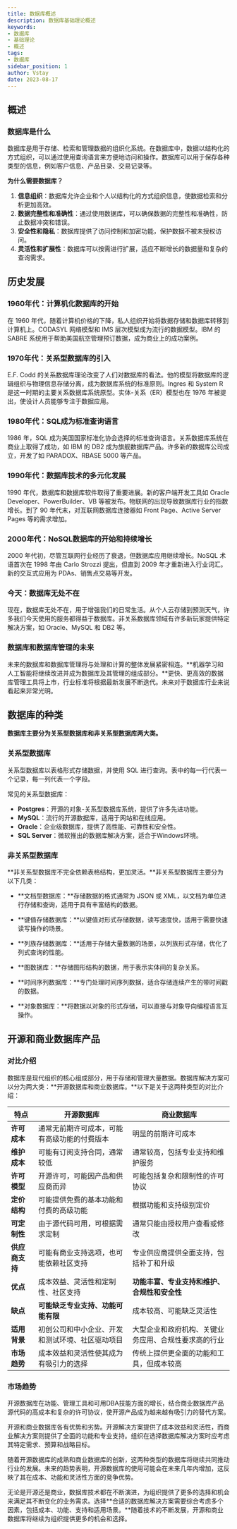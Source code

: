 ```yaml
---
title: 数据库概述
description: 数据库基础理论概述
keywords:
- 数据库
- 基础理论
- 概述
tags:
- 数据库
sidebar_position: 1
author: Vstay
date: 2023-08-17
---
```



## 概述

### 数据库是什么

数据库是用于存储、检索和管理数据的组织化系统。在数据库中，数据以结构化的方式组织，可以通过使用查询语言来方便地访问和操作。数据库可以用于保存各种类型的信息，例如客户信息、产品目录、交易记录等。

**为什么需要数据库？**

1. **信息组织**：数据库允许企业和个人以结构化的方式组织信息，使数据检索和分析更加高效。
2. **数据完整性和准确性**：通过使用数据库，可以确保数据的完整性和准确性，防止数据冲突和错误。
3. **安全性和隐私**：数据库提供了访问控制和加密功能，保护数据不被未授权访问。
4. **灵活性和扩展性**：数据库可以按需进行扩展，适应不断增长的数据量和复杂的查询需求。

## 历史发展

### 1960年代：计算机化数据库的开始

在 1960 年代，随着计算机价格的下降，私人组织开始将数据存储和数据库转移到计算机上。CODASYL 网络模型和 IMS 层次模型成为流行的数据模型。IBM 的 SABRE 系统用于帮助美国航空管理预订数据，成为商业上的成功案例。

### 1970年代：关系型数据库的引入

E.F. Codd 的关系数据库理论改变了人们对数据库的看法。他的模型将数据库的逻辑组织与物理信息存储分离，成为数据库系统的标准原则。Ingres 和 System R 是这一时期的主要关系数据库系统原型。实体-关系（ER）模型也在 1976 年被提出，使设计人员能够专注于数据应用。

### 1980年代：SQL成为标准查询语言

1986 年，SQL 成为美国国家标准化协会选择的标准查询语言。关系数据库系统在商业上取得了成功，如 IBM 的 DB2 成为旗舰数据库产品。许多新的数据库公司成立，开发了如 PARADOX、RBASE 5000 等产品。

### 1990年代：数据库技术的多元化发展

1990 年代，数据库和数据库软件取得了重要进展。新的客户端开发工具如 Oracle Developer、PowerBuilder、VB 等被发布。物联网的出现导致数据库行业的指数增长。到了 90 年代末，对互联网数据库连接器如 Front Page、Active Server Pages 等的需求增加。

### 2000年代：NoSQL数据库的开始和持续增长

2000 年代初，尽管互联网行业经历了衰退，但数据库应用继续增长。NoSQL 术语首次在 1998 年由 Carlo Strozzi 提出，但直到 2009 年才重新进入行业词汇。新的交互式应用为 PDAs、销售点交易等开发。

### 今天：数据库无处不在

现在，数据库无处不在，用于增强我们的日常生活。从个人云存储到预测天气，许多我们今天使用的服务都得益于数据库。非关系数据库领域有许多新玩家提供特定解决方案，如 Oracle、MySQL 和 DB2 等。

### 数据库和数据库管理的未来

未来的数据库和数据库管理将与处理和计算的整体发展紧密相连。**机器学习和人工智能将继续改进并成为数据库及其管理的组成部分。**更快、更高效的数据库管理工具将上市，行业标准将根据最新发展不断迭代。未来对于数据库行业来说看起来非常光明。

## 数据库的种类

**数据库主要分为关系型数据库和非关系型数据库两大类。**

### 关系型数据库

关系型数据库以表格形式存储数据，并使用 SQL 进行查询。表中的每一行代表一个记录，每一列代表一个字段。

常见的关系型数据库：

- **Postgres**：开源的对象-关系型数据库系统，提供了许多先进功能。
- **MySQL**：流行的开源数据库，适用于网站和在线应用。
- **Oracle**：企业级数据库，提供了高性能、可靠性和安全性。
- **SQL Server**：微软推出的数据库解决方案，适合于Windows环境。

### 非关系型数据库

**非关系型数据库不完全依赖表格结构，更加灵活。**非关系型数据库主要分为以下几类：

- **文档型数据库：**存储数据的格式通常为 JSON 或 XML，以文档为单位进行存储和查询，适用于具有丰富结构的数据。

- **键值存储数据库：**以键值对形式存储数据，读写速度快，适用于需要快速读写操作的场景。

- **列族存储数据库：**适用于存储大量数据的场景，以列族形式存储，优化了列式查询的性能。

- **图数据库：**存储图形结构的数据，用于表示实体间的复杂关系。

- **时间序列数据库：**专门处理时间序列数据，适合存储连续产生的带时间戳的数据。

- **对象数据库：**将数据以对象的形式存储，可以直接与对象导向编程语言互操作。

## 开源和商业数据库产品

### 对比介绍

数据库是现代组织的核心组成部分，用于存储和管理大量数据。数据库解决方案可以分为两大类：**开源数据库和商业数据库。**以下是关于这两种类型的对比介绍：

| 特点           | 开源数据库                                       | 商业数据库                                           |
| -------------- | ------------------------------------------------ | ---------------------------------------------------- |
| **许可成本**   | 通常无前期许可成本，可能有高级功能的付费版本     | 明显的前期许可成本                                   |
| **维护成本**   | 可能有订阅支持合同，通常较低                     | 通常较高，包括专业支持和维护服务                     |
| **许可模型**   | 开源许可，可能因产品和供应商而异                 | 可能包括复杂和限制性的许可协议                       |
| **定价结构**   | 可能提供免费的基本功能和付费的高级功能           | 根据功能和支持级别定价                               |
| **可定制性**   | 由于源代码可用，可根据需求定制                   | 通常只能由授权用户查看或修改                         |
| **供应商支持** | 可能有商业支持选项，也可能依赖社区支持           | 专业供应商提供全面支持，包括补丁和升级               |
| **优点**       | 成本效益、灵活性和定制性、社区支持               | **功能丰富、专业支持和维护、合规性和安全性**         |
| **缺点**       | **可能缺乏专业支持、功能可能有限**               | 成本较高、可能缺乏灵活性                             |
| **适用背景**   | 初创公司和中小企业、开发和测试环境、社区驱动项目 | 大型企业和政府机构、关键业务应用、合规性要求高的行业 |
| **市场趋势**   | 成本效益和灵活性使其成为有吸引力的选择           | 传统上提供更全面的功能和工具，但成本较高             |

### 市场趋势

开源数据库在功能、管理工具和可用DBA技能方面的增长，结合商业数据库产品源代码的高成本和复杂的许可协议，使开源产品成为越来越有吸引力的替代方案。

开源和商业数据库各有优势和劣势。开源解决方案提供了成本效益和灵活性，而商业解决方案则提供了全面的功能和专业支持。组织在选择数据库解决方案时应考虑其特定需求、预算和战略目标。

随着开源数据库的成熟和商业数据库的创新，这两种类型的数据库将继续共同推动行业的发展。未来的趋势表明，开源数据库的使用可能会在未来几年内增加，这反映了其在成本、功能和灵活性方面的竞争优势。

无论是开源还是商业，数据库技术都在不断演进，为组织提供了更多的选择和机会来满足其不断变化的业务需求。选择**合适的数据库解决方案需要综合考虑多个因素，包括成本、功能、支持和适用场景。**随着技术的不断发展，开源和商业数据库将继续为组织提供更多的机会和选择。
